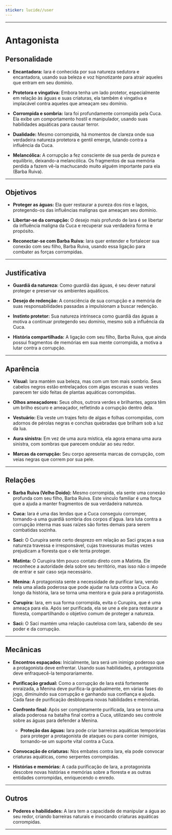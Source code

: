 ```yaml
---
sticker: lucide//user
---
```

---
# Antagonista

## Personalidade

- **Encantadora:** Iara é conhecida por sua natureza sedutora e encantadora, usando sua beleza e voz hipnotizante para atrair aqueles que entram em seu domínio.

- **Protetora e vingativa:** Embora tenha um lado protetor, especialmente em relação às águas e suas criaturas, ela também é vingativa e implacável contra aqueles que ameaçam seu domínio.

- **Corrompida e sombria:** Iara foi profundamente corrompida pela Cuca. Ela exibe um comportamento hostil e manipulador, usando suas habilidades aquáticas para causar terror.

- **Dualidade:** Mesmo corrompida, há momentos de clareza onde sua verdadeira natureza protetora e gentil emerge, lutando contra a influência da Cuca.

- **Melancólica:** A corrupção a fez consciente de sua perda de pureza e equilíbrio, deixando-a melancólica. Os fragmentos de sua memória perdida a fazem vê-la machucando muito alguém importante para ela (Barba Ruiva).

---
## Objetivos

- **Proteger as águas:** Ela quer restaurar a pureza dos rios e lagos, protegendo-os das influências malignas que ameaçam seu domínio.

- **Libertar-se da corrupção:** O desejo mais profundo de Iara é se libertar da influência maligna da Cuca e recuperar sua verdadeira forma e propósito.

- **Reconectar-se com Barba Ruiva:** Iara quer entender e fortalecer sua conexão com seu filho, Barba Ruiva, usando essa ligação para combater as forças corrompidas.

---
## Justificativa

- **Guardiã da natureza:** Como guardiã das águas, é seu dever natural proteger e preservar os ambientes aquáticos.

- **Desejo de redenção:** A consciência de sua corrupção e a memória de suas responsabilidades passadas a impulsionam a buscar redenção.

- **Instinto protetor:** Sua natureza intrínseca como guardiã das águas a motiva a continuar protegendo seu domínio, mesmo sob a influência da Cuca.

- **História compartilhada:** A ligação com seu filho, Barba Ruiva, que ainda possui fragmentos de memórias em sua mente corrompida, a motiva a lutar contra a corrupção.

---
## Aparência 

- **Visual:** Iara mantém sua beleza, mas com um tom mais sombrio. Seus cabelos negros estão entrelaçados com algas escuras e suas vestes parecem ter sido feitas de plantas aquáticas corrompidas.

- **Olhos ameaçadores:** Seus olhos, outrora verdes e brilhantes, agora têm um brilho escuro e ameaçador, refletindo a corrupção dentro dela.

- **Vestuário:** Ela veste um trajes feito de algas e folhas corrompidas, com adornos de pérolas negras e conchas quebradas que brilham sob a luz da lua.

- **Aura sinistra:** Em vez de uma aura mística, ela agora emana uma aura sinistra, com sombras que parecem ondular ao seu redor.

- **Marcas da corrupção:** Seu corpo apresenta marcas de corrupção, com veias negras que correm por sua pele.

---
## Relações

- **Barba Ruiva (Velho Doido):** Mesmo corrompida, ela sente uma conexão profunda com seu filho, Barba Ruiva. Este vínculo familiar é uma força que a ajuda a manter fragmentos de sua verdadeira natureza.

- **Cuca:** Iara é uma das lendas que a Cuca conseguiu corromper, tornando-a uma guardiã sombria dos corpos d'água. Iara luta contra a corrupção interna mas suas raízes são fortes demais para serem combatidas sozinha.

- **Saci:** O Curupira sente certo desprezo em relação ao Saci graças a sua natureza travessa e irresponsável, cujas travessuras muitas vezes prejudicam a floresta que o ele tenta proteger.

- **Matinta:** O Curupira têm pouco contato direto com a Matinta. Ele reconhece a autoridade dela sobre seu território, mas isso não o impede de entrar e sair caso seja necessário.

- **Menina:** A protagonista sente a necessidade de purificar Iara, vendo nela uma aliada poderosa que pode ajudar na luta contra a Cuca. Ao longo da história, Iara se torna uma mentora e guia para a protagonista.

- **Curupira:** Iara, em sua forma corrompida, evita o Curupira, que é uma ameaça para ela. Após ser purificada, ela se une a ele para restaurar a floresta, compartilhando o objetivo comum de proteger a natureza.

- **Saci:** O Saci mantém uma relação cautelosa com Iara, sabendo de seu poder e da corrupção.

---
## Mecânicas

- **Encontros espaçados:** Inicialmente, Iara será um inimigo poderoso que a protagonista deve enfrentar. Usando suas habilidades, a protagonista deve enfraquecê-la temporariamente.

- **Purificação gradual:** Como a corrupção de Iara está fortemente enraizada, a Menina deve purifica-la gradualmente, em várias fases do jogo, diminuindo sua corrupção e ganhando sua confiança e ajuda. Cada fase de purificação desbloqueia novas habilidades e memórias.

- **Confronto final:** Após ser completamente purificada, Iara se torna uma aliada poderosa na batalha final contra a Cuca, utilizando seu controle sobre as águas para defender a Menina.
	- **Proteção das águas:** Iara pode criar barreiras aquáticas temporárias para proteger a protagonista de ataques ou para conter inimigos, tornando-se um suporte vital contra a Cuca.

- **Convocação de criaturas:** Nos embates contra Iara, ela pode convocar criaturas aquáticas, como serpentes corrompidas.

- **Histórias e memórias:** A cada purificação de Iara, a protagonista descobre novas histórias e memórias sobre a floresta e as outras entidades corrompidas, enriquecendo o enredo.

---
## Outros

- **Poderes e habilidades:** A Iara tem a capacidade de manipular a água ao seu redor, criando barreiras naturais e invocando criaturas aquáticas corrompidas.

---